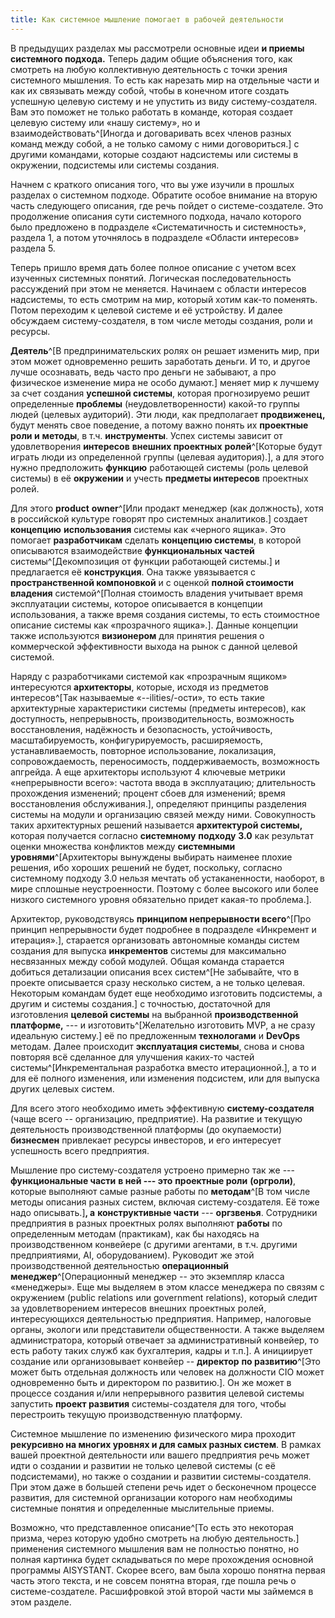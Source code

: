 ```yaml
---
title: Как системное мышление помогает в рабочей деятельности
---
```


В предыдущих разделах мы рассмотрели основные идеи **и приемы системного
подхода.** Теперь дадим общие объяснения того, как смотреть на любую
коллективную деятельность с точки зрения системного мышления. То есть
как нарезать мир на отдельные части и как их связывать между собой,
чтобы в конечном итоге создать успешную целевую систему и не упустить из
виду систему-создателя. Вам это поможет не только работать в команде,
которая создает целевую систему или «нашу систему», но и
взаимодействовать^[Иногда и договаривать всех членов
разных команд между собой, а не только самому с ними
договориться.] с другими командами, которые создают
надсистемы или системы в окружении, подсистемы или системы создания.

Начнем с краткого описания того, что вы уже изучили в прошлых разделах о
системном подходе. Обратите особое внимание на вторую часть следующего
описания, где речь пойдет о системе-создателе. Это продолжение описания
сути системного подхода, начало которого было предложено в подразделе
«Систематичность и системность», раздела 1, а потом уточнялось в
подразделе «Области интересов» раздела 5.

Теперь пришло время дать более полное описание с учетом всех изученных
системных понятий. Логическая последовательность рассуждений при этом не
меняется. Начинаем с области интересов надсистемы, то есть смотрим на
мир, который хотим как-то поменять. Потом переходим к целевой системе и
её устройству. И далее обсуждаем систему-создателя, в том числе методы
создания, роли и ресурсы.

**Деятель**^[В предпринимательских ролях он решает
изменить мир, при этом может одновременно решить заработать деньги. И
то, и другое лучше осознавать, ведь часто про деньги не забывают, а про
физическое изменение мира не особо думают.] меняет мир к
лучшему за счет создания **успешной системы**, которая прогнозируемо
решит определенные **проблемы** (неудовлетворенности) какой-то группы
людей (целевых аудиторий). Эти люди, как предполагает **продвиженец,**
будут менять свое поведение, а потому важно понять их **проектные роли
и** **методы**, в т.ч. **инструменты**. Успех системы зависит от
удовлетворения **интересов** **внешних проектных**
**ролей**^[Которые будут играть люди из определенной
группы (целевая аудитория).], а для этого нужно
предположить **функцию** работающей системы (роль целевой системы) в её
**окружении** и учесть **предметы интересов** проектных ролей.

Для этого **product** **owner**^[Или продакт менеджер
(как должность), хотя в российской культуре говорят про системных
аналитиков.] создает **концепцию** **использования**
системы как «черного ящика». Это помогает **разработчикам** сделать
**концепцию системы**, в которой описываются взаимодействие
**функциональных частей** системы^[Декомпозиция от
функции работающей системы.] и предлагается её
**конструкция**. Она также увязывается с **пространственной
компоновкой** и с оценкой **полной стоимости владения**
системой^[Полная стоимость владения учитывает время
эксплуатации системы, которое описывается в концепции использования, а
также время создания системы, то есть стоимостное описание системы как
«прозрачного ящика».]. Данные концепции также
используются **визионером** для принятия решения о коммерческой
эффективности выхода на рынок с данной целевой системой.

Наряду с разработчиками системой как «прозрачным ящиком» интересуются
**архитекторы**, которые, исходя из предметов
интересов^[Так называемые «--ilities/-ости», то есть
такие архитектурные характеристики системы (предметы интересов), как
доступность, непрерывность, производительность, возможность
восстановления, надёжность и безопасность, устойчивость,
масштабируемость, конфигурируемость, расширяемость, устанавливаемость,
повторное использование, локализация, сопровождаемость, переносимость,
поддерживаемость, возможность апгрейда. А еще архитекторы используют 4
ключевые метрики «непрерывности всего»: частота ввода в эксплуатацию;
длительность прохождения изменений; процент сбоев для изменений; время
восстановления обслуживания.], определяют принципы
разделения системы на модули и организацию связей между ними.
Совокупность таких архитектурных решений называется **архитектурой
системы,** которая получается согласно **системному** **подходу**
**3.0** как результат оценки множества конфликтов между **системными
уровнями**^[Архитекторы вынуждены выбирать наименее
плохие решения, ибо хороших решений не будет, поскольку, согласно
системному подходу 3.0 нельзя мечтать об устаканенности, наоборот, в
мире сплошные неустроенности. Поэтому с более высокого или более низкого
системного уровня обязательно придет какая-то проблема.].

Архитектор, руководствуясь **принципом непрерывности
всего**^[Про принцип непрерывности будет подробнее в
подразделе «Инкремент и итерация».], старается
организовать автономные команды систем создания для выпуска
**инкрементов** системы для максимально несвязанных между собой модулей.
Общая команда старается добиться детализации описания всех
систем^[Не забывайте, что в проекте описывается сразу
несколько систем, а не только целевая. Некоторым командам будет еще
необходимо изготовить подсистемы, а другим и системы
создания.] с точностью, достаточной для изготовления
**целевой системы** на выбранной **производственной платформе,** --- и
изготовить^[Желательно изготовить MVP, а не сразу
идеальную систему.] её по предложенным **технологами** и
**DevOps** методам. Далее происходит **эксплуатация системы**, снова и
снова повторяя всё сделанное для улучшения каких-то частей
системы^[Инкрементальная разработка вместо
итерационной.], а то и для её полного изменения, или
изменения подсистем, или для выпуска других целевых систем.

Для всего этого необходимо иметь эффективную **систему-создателя** (чаще
всего -- организацию, предприятие). На развитие и текущую деятельность
производственной платформы (до окупаемости) **бизнесмен** привлекает
ресурсы инвесторов, и его интересует успешность всего предприятия.

Мышление про систему-создателя устроено примерно так же ---
**функциональные части** **в ней --- это** **проектные роли**
**(оргроли)**, которые выполняют самые разные работы по
**методам**^[В том числе методы описания разных систем,
включая систему-создателя. Её тоже надо описывать.]**,
а** **конструктивные части** --- **оргзвенья**. Сотрудники предприятия в
разных проектных ролях выполняют **работы** по определенным методам
(практикам), как бы находясь на производственном конвейере (с другими
агентами, в т.ч. другими предприятиями, AI, оборудованием). Руководит же
этой производственной деятельностью **операционный
менеджер**^[Операционный менеджер -- это экземпляр
класса «менеджеры». Еще мы выделяем в этом классе менеджера по связям с
окружением (public relations или government relations), который следит
за удовлетворением интересов внешних проектных ролей, интересующихся
деятельностью предприятия. Например, налоговые органы, экологи или
представители общественности. А также выделяем администратора, который
отвечает за административный конвейер, то есть работу таких служб как
бухгалтерия, кадры и т.п.]. А инициирует создание или
организовывает конвейер -- **директор** **по
развитию**^[Это может быть отдельная должность или
человек на должности CIO может одновременно быть и директором по
развитию.]. Он же может в процессе создания и/или
непрерывного развития целевой системы запустить **проект развития**
системы-создателя для того, чтобы перестроить текущую производственную
платформу.

Системное мышление по изменению физического мира проходит **рекурсивно
на многих уровнях и для самых разных систем**. В рамках вашей проектной
деятельности или вашего предприятия речь может идти о создании и
развитии не только целевой системы (с её подсистемами), но также о
создании и развитии системы-создателя. При этом даже в большей степени
речь идет о бесконечном процессе развития, для системной организации
которого нам необходимы системные понятия и определенные мыслительные
приемы.

Возможно, что представленное описание^[То есть это
некоторая призма, через которую удобно смотреть на любую
деятельность.] применения системного мышления вам не
полностью понятно, но полная картинка будет складываться по мере
прохождения основной программы AISYSTANT. Скорее всего, вам была хорошо
понятна первая часть этого текста, и не совсем понятна вторая, где пошла
речь о системе-создателе. Расшифровкой этой второй части мы займемся в
этом разделе.
